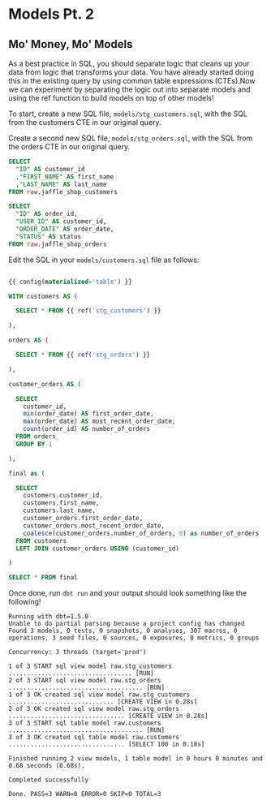 # Models Pt. 2

## Mo' Money, Mo' Models
As a best practice in SQL, you should separate logic that cleans up your data from logic that transforms your data. You have already started doing this in the existing query by using common table expressions (CTEs).Now we can experiment by separating the logic out into separate models and using the ref function to build models on top of other models!

To start, create a new SQL file, `models/stg_customers.sql`, with the SQL from the customers CTE in our original query.

Create a second new SQL file, `models/stg_orders.sql`, with the SQL from the orders CTE in our original query.

``` sql title="models\stg_customers.sql"
SELECT
  "ID" AS customer_id
  ,"FIRST_NAME" AS first_name
  ,"LAST_NAME" AS last_name
FROM raw.jaffle_shop_customers
```

``` sql title="models\stg_orders.sql"
SELECT
  "ID" AS order_id,
  "USER_ID" AS customer_id,
  "ORDER_DATE" AS order_date,
  "STATUS" AS status
FROM raw.jaffle_shop_orders
```

Edit the SQL in your `models/customers.sql` file as follows:

``` sql title="models\customers.sql"

{{ config(materialized='table') }}

WITH customers AS (

  SELECT * FROM {{ ref('stg_customers') }}

),

orders AS (

  SELECT * FROM {{ ref('stg_orders') }}

),

customer_orders AS (

  SELECT
    customer_id,
    min(order_date) AS first_order_date,
    max(order_date) AS most_recent_order_date,
    count(order_id) AS number_of_orders
  FROM orders
  GROUP BY 1

),

final as (

  SELECT
    customers.customer_id,
    customers.first_name,
    customers.last_name,
    customer_orders.first_order_date,
    customer_orders.most_recent_order_date,
    coalesce(customer_orders.number_of_orders, 0) as number_of_orders
  FROM customers
  LEFT JOIN customer_orders USING (customer_id)

)

SELECT * FROM final
```

Once done, run `dbt run` and your output should look something like the following!

```
Running with dbt=1.5.0
Unable to do partial parsing because a project config has changed
Found 3 models, 0 tests, 0 snapshots, 0 analyses, 307 macros, 0 operations, 3 seed files, 0 sources, 0 exposures, 0 metrics, 0 groups

Concurrency: 3 threads (target='prod')

1 of 3 START sql view model raw.stg_customers .................................. [RUN]
2 of 3 START sql view model raw.stg_orders ..................................... [RUN]
1 of 3 OK created sql view model raw.stg_customers ............................. [CREATE VIEW in 0.28s]
2 of 3 OK created sql view model raw.stg_orders ................................ [CREATE VIEW in 0.28s]
3 of 3 START sql table model raw.customers ..................................... [RUN]
3 of 3 OK created sql table model raw.customers ................................ [SELECT 100 in 0.18s]

Finished running 2 view models, 1 table model in 0 hours 0 minutes and 0.68 seconds (0.68s).

Completed successfully

Done. PASS=3 WARN=0 ERROR=0 SKIP=0 TOTAL=3
```